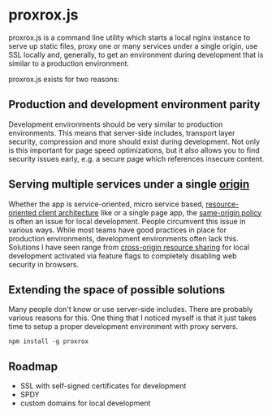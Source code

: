 # proxrox.js

proxrox.js is a command line utility which starts a local nginx instance to
serve up static files, proxy one or many services under a single origin, use
SSL locally and, generally, to get an environment during development that is
similar to a production environment.

proxrox.js exists for two reasons:

## Production and development environment parity
Development environments should be very similar to production environments.
This means that server-side includes, transport layer security, compression
and more should exist during development. Not only is this important for
page speed optimizations, but it also allows you to find security
issues early, e.g. a secure page which references insecure content.

## Serving multiple services under a single [origin](https://tools.ietf.org/html/rfc6454)
Whether the app is service-oriented, micro service based,
[resource-oriented client architecture](http://roca-style.org/) like
or a single page app, the
[same-origin policy](https://www.w3.org/Security/wiki/Same_Origin_Policy)
is often an issue for local development. People circumvent this issue in
various ways. While most teams have good practices in place for production
environments, development environments often lack this. Solutions I have
seen range from [cross-origin resource sharing](http://www.w3.org/TR/cors/)
for local development activated via feature flags to completely disabling web
security in browsers.

## Extending the space of possible solutions
Many people don't know or use server-side includes. There are probably various
reasons for this. One thing that I noticed myself is that it just takes time
to setup a proper development environment with proxy servers.

```
npm install -g proxrox
```

## Roadmap

 - SSL with self-signed certificates for development
 - SPDY
 - custom domains for local development
